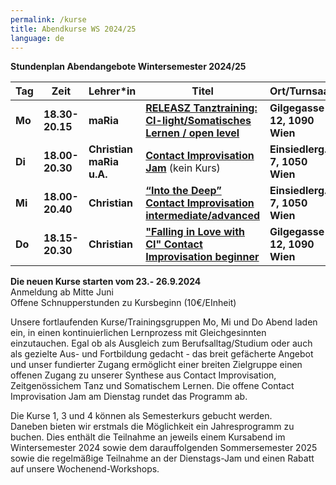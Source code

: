 ```yaml
---
permalink: /kurse
title: Abendkurse WS 2024/25
language: de
---
```

**Stundenplan Abendangebote Wintersemester 2024/25**

| Tag    | Zeit            | Lehrer*in                | Titel                                                                     | Ort/Turnsaal                  |
| ------ | --------------- | ------------------------ | ------------------------------------------------------------------------- | ----------------------------- |
| **Mo** | **18.30-20.15** | **maRia**                | **[RELEASZ Tanztraining: CI-light/Somatisches Lernen / open level](#mo)** | **Gilgegasse 12, 1090 Wien**  |
| **Di** | **18.00-20.30** | **Christian maRia u.A.** | **[Contact Improvisation Jam](#di)** (kein Kurs)                          | **Einsiedlerg. 7, 1050 Wien** |
| **Mi** | **18.00-20.40** | **Christian**            | **[“Into the Deep” Contact Improvisation intermediate/advanced](#mi)**    | **Einsiedlerg. 7, 1050 Wien** |
| **Do** | **18.15-20.30** | **Christian**            | **["Falling in Love with CI" Contact Improvisation beginner](#do)**       | **Gilgegasse 12, 1090 Wien**  |

**Die neuen Kurse starten vom 23.- 26.9.2024**\
Anmeldung ab Mitte Juni\
Offene Schnupperstunden zu Kursbeginn (10€/EInheit)

Unsere fortlaufenden Kurse/Trainingsgruppen Mo, Mi und Do Abend laden ein, in einen kontinuierlichen Lernprozess mit Gleichgesinnten einzutauchen. Egal ob als Ausgleich zum Berufsalltag/Studium oder auch als gezielte Aus- und Fortbildung gedacht - das breit gefächerte Angebot und unser fundierter Zugang ermöglicht einer breiten Zielgruppe einen offenen Zugang zu unserer Synthese aus Contact Improvisation, Zeitgenössichem Tanz und Somatischem Lernen. Die offene Contact Improvisation Jam am Dienstag rundet das Programm ab. 

Die Kurse 1, 3 und 4 können als Semesterkurs gebucht werden.\
Daneben bieten wir erstmals die Möglichkeit ein Jahresprogramm zu buchen. Dies enthält die Teilnahme an jeweils einem Kursabend im Wintersemester 2024 sowie dem darauffolgenden Sommersemester 2025 sowie die regelmäßige Teilnahme an der Dienstags-Jam und einen Rabatt auf unsere Wochenend-Workshops.
